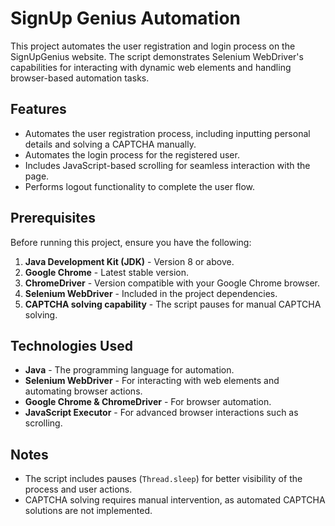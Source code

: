 # SignUp Genius Automation  

This project automates the user registration and login process on the SignUpGenius website. The script demonstrates Selenium WebDriver's capabilities for interacting with dynamic web elements and handling browser-based automation tasks.  

## Features  
- Automates the user registration process, including inputting personal details and solving a CAPTCHA manually.  
- Automates the login process for the registered user.  
- Includes JavaScript-based scrolling for seamless interaction with the page.  
- Performs logout functionality to complete the user flow.  

## Prerequisites  
Before running this project, ensure you have the following:  
1. **Java Development Kit (JDK)** - Version 8 or above.   
2. **Google Chrome** - Latest stable version.  
3. **ChromeDriver** - Version compatible with your Google Chrome browser.  
4. **Selenium WebDriver** - Included in the project dependencies.  
5. **CAPTCHA solving capability** - The script pauses for manual CAPTCHA solving.  

## Technologies Used  
- **Java** - The programming language for automation.  
- **Selenium WebDriver** - For interacting with web elements and automating browser actions.  
- **Google Chrome & ChromeDriver** - For browser automation.  
- **JavaScript Executor** - For advanced browser interactions such as scrolling.  

## Notes  
- The script includes pauses (`Thread.sleep`) for better visibility of the process and user actions.  
- CAPTCHA solving requires manual intervention, as automated CAPTCHA solutions are not implemented.
